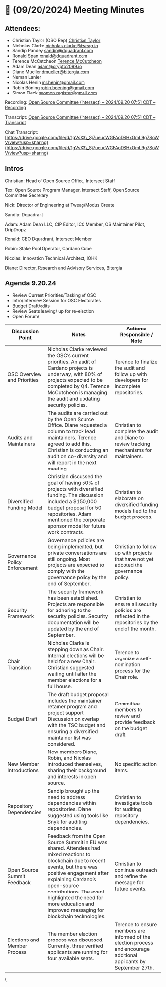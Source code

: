 # 🧔 (09/20/2024) Meeting Minutes

## Attendees:&#x20;

* Christian Taylor (OSO Rep) [Christian Taylor](mailto:christian.taylor@intersectmbo.org)
* Nicholas Clarke [nicholas.clarke@tweag.io](mailto:nicholas.clarke@tweag.io)
* Sandip Pandey [sandip@dquadrant.com](mailto:sandip@dquadrant.com)
* Ronald Span [ronald@dquadrant.com](mailto:ronald@dquadrant.com)
* Terence McCutcheon [Terence McCutcheon](mailto:terence.mccutcheon@intersectmbo.org)
* Adam Dean [adam@crypto2099.io](mailto:adam@crypto2099.io)
* Diane Mueller [dmueller@bitergia.com](mailto:dmueller@bitergia.com)
* Neman Lanier&#x20;
* Nicolas Henin [mr.henin@gmail.com](mailto:mr.henin@gmail.com)
* Robin Böning [robin.boening@gmail.com](mailto:robin.boening@gmail.com)
* Simon Fleck [seomon.register@gmail.com](mailto:seomon.register@gmail.com)

Recording: [Open Source Committee (Intersect) – 2024/09/20 07:51 CDT – Recording](https://drive.google.com/file/d/1ODN8ZmDZHIlNSDicgY9vlwxg9i\_J30CT/view?usp=sharing)

Transcript: [Open Source Committee (Intersect) – 2024/09/20 07:51 CDT – Transcript](https://docs.google.com/document/d/1SQjg6Bx4CNO0AgRmz1pywQgioqEoFnu63zibbbCKitA/edit?usp=sharing)

Chat Transcript: [https://drive.google.com/file/d/1gVsX3\_Sj7ueucWGFAoDSHxOmL9g7SoWV/view?usp=sharing](https://drive.google.com/file/d/1gVsX3\_Sj7ueucWGFAoDSHxOmL9g7SoWV/view?usp=sharing)

## Intros

Christian: Head of Open Source Office, Intersect Staff

Tex: Open Source Program Manager, Intersect Staff, Open Source Committee Secretary

Nick: Director of Engineering at Tweag/Modus Create

Sandip: Dquadrant

Adam: Adam Dean LLC, CIP Editor, ICC Member, OS Maintainer Pilot, DripDropz

Ronald: CEO Dquadrant, Intersect Member

Robin: Stake Pool Operator, Cardano Cube

Nicolas: Innovation Technical Architect, IOHK

Diane: Director, Research and Advisory Services, Bitergia

## Agenda 9.20.24

* Review Current Priorities/Tasking of OSC
* Intro/Interview Session for OSC Electorates
* Budget Draft/edits
* Review Seats leaving/ up for re-election
* Open Forum\


| Discussion Point              | Notes                                                                                                                                                                                                                                                                                                                  | Actions: Responsible / Note                                                                                           |
| ----------------------------- | ---------------------------------------------------------------------------------------------------------------------------------------------------------------------------------------------------------------------------------------------------------------------------------------------------------------------- | --------------------------------------------------------------------------------------------------------------------- |
| OSC Overview and Priorities   | Nicholas Clarke reviewed the OSC’s current priorities. An audit of Cardano projects is underway, with 80% of projects expected to be completed by Q4. Terence McCutcheon is managing the audit and updating security policies.                                                                                         | Terence to finalize the audit and follow up with developers for incomplete repositories.                              |
| Audits and Maintainers        | The audits are carried out by the Open Source Office. Diane requested a column to track lead maintainers. Terence agreed to add this. Christian is conducting an audit on co-diversity and will report in the next meeting.                                                                                            | Christian to complete the audit and Diane to review tracking mechanisms for maintainers.                              |
| Diversified Funding Model     | Christian discussed the goal of having 50% of projects with diversified funding. The discussion included a $150,000 budget proposal for 50 repositories. Adam mentioned the corporate sponsor model for future work contracts.                                                                                         | Christian to elaborate on diversified funding models tied to the budget process.                                      |
| Governance Policy Enforcement | Governance policies are being implemented, but private conversations are still ongoing. Most projects are expected to comply with the governance policy by the end of September.                                                                                                                                       | Christian to follow up with projects that have not yet adopted the governance policy.                                 |
| Security Framework            | The security framework has been established. Projects are responsible for adhering to the security policies. Security documentation will be updated by the end of September.                                                                                                                                           | Christian to ensure all security policies are reflected in the repositories by the end of the month.                  |
| Chair Transition              | Nicholas Clarke is stepping down as Chair. Internal elections will be held for a new Chair. Christian suggested waiting until after the member elections for a full house.                                                                                                                                             | Terence to organize a self-nomination process for the Chair role.                                                     |
| Budget Draft                  | The draft budget proposal includes the maintainer retainer program and project support. Discussion on overlap with the TSC budget and ensuring a diversified maintainer list was considered.                                                                                                                           | Committee members to review and provide feedback on the budget draft.                                                 |
| New Member Introductions      | New members Diane, Robin, and Nicolas introduced themselves, sharing their background and interests in open source.                                                                                                                                                                                                    | No specific action items.                                                                                             |
| Repository Dependencies       | Sandip brought up the need to address dependencies within repositories. Diane suggested using tools like Snyk for auditing dependencies.                                                                                                                                                                               | Christian to investigate tools for auditing repository dependencies.                                                  |
| Open Source Summit Feedback   | Feedback from the Open Source Summit in EU was shared. Attendees had mixed reactions to blockchain due to recent events, but there was positive engagement after explaining Cardano’s open-source contributions. The event highlighted the need for more education and improved messaging for blockchain technologies. | Christian to continue outreach and refine the message for future events.                                              |
| Elections and Member Process  | The member election process was discussed. Currently, three verified applicants are running for four available seats.                                                                                                                                                                                                  | Terence to ensure members are informed of the election process and encourage additional applicants by September 27th. |

\

